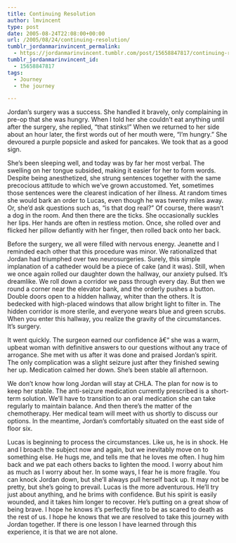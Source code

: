 ```yaml
---
title: Continuing Resolution
author: lmvincent
type: post
date: 2005-08-24T22:08:00+00:00
url: /2005/08/24/continuing-resolution/
tumblr_jordanmarinvincent_permalink:
  - https://jordanmarinvincent.tumblr.com/post/15658847817/continuing-resolution
tumblr_jordanmarinvincent_id:
  - 15658847817
tags:
  - Journey
  - the journey

---
```

Jordan&rsquo;s surgery was a success. She handled it bravely, only complaining in pre-op that she was hungry. When I told her she couldn&rsquo;t eat anything until after the surgery, she replied, &ldquo;that stinks!&rdquo; When we returned to her side about an hour later, the first words out of her mouth were, &ldquo;I&rsquo;m hungry.&rdquo; She devoured a purple popsicle and asked for pancakes. We took that as a good sign.<a name="more"></a>

She&rsquo;s been sleeping well, and today was by far her most verbal. The swelling on her tongue subsided, making it easier for her to form words. Despite being anesthetized, she strung sentences together with the same precocious attitude to which we&rsquo;ve grown accustomed. Yet, sometimes those sentences were the clearest indication of her illness. At random times she would bark an order to Lucas, even though he was twenty miles away. Or, she&rsquo;d ask questions such as, &ldquo;is that dog real?&rdquo; Of course, there wasn&rsquo;t a dog in the room. And then there are the ticks. She occasionally suckles her lips. Her hands are often in restless motion. Once, she rolled over and flicked her pillow defiantly with her finger, then rolled back onto her back.

Before the surgery, we all were filled with nervous energy. Jeanette and I reminded each other that this procedure was minor. We rationalized that Jordan had triumphed over two neurosurgeries. Surely, this simple implanation of a catheder would be a piece of cake (and it was). Still, when we once again rolled our daughter down the hallway, our anxiety pulsed. It&rsquo;s dreamlike. We roll down a corridor we pass through every day. But then we round a corner near the elevator bank, and the orderly pushes a button. Double doors open to a hidden hallway, whiter than the others. It is bedecked with high-placed windows that allow bright light to filter in. The hidden corridor is more sterile, and everyone wears blue and green scrubs. When you enter this hallway, you realize the gravity of the circumstances. It&rsquo;s surgery.

It went quickly. The surgeon earned our confidence â€“ she was a warm, upbeat woman with definitive answers to our questions without any trace of arrogance. She met with us after it was done and praised Jordan&rsquo;s spirit. The only complication was a slight seizure just after they finished sewing her up. Medication calmed her down. She&rsquo;s been stable all afternoon.

We don&rsquo;t know how long Jordan will stay at CHLA. The plan for now is to keep her stable. The anti-seizure medication currently prescribed is a short-term solution. We&rsquo;ll have to transition to an oral medication she can take regularly to maintain balance. And then there&rsquo;s the matter of the chemotherapy. Her medical team will meet with us shortly to discuss our options. In the meantime, Jordan&rsquo;s comfortably situated on the east side of floor six.

Lucas is beginning to process the circumstances. Like us, he is in shock. He and I broach the subject now and again, but we inevitably move on to something else. He hugs me, and tells me that he loves me often. I hug him back and we pat each others backs to lighten the mood. I worry about him as much as I worry about her. In some ways, I fear he is more fragile. You can knock Jordan down, but she&rsquo;ll always pull herself back up. It may not be pretty, but she&rsquo;s going to prevail. Lucas is the more adventurous. He&rsquo;ll try just about anything, and he brims with confidence. But his spirit is easily wounded, and it takes him longer to recover. He&rsquo;s putting on a great show of being brave. I hope he knows it&rsquo;s perfectly fine to be as scared to death as the rest of us. I hope he knows that we are resolved to take this journey with Jordan together. If there is one lesson I have learned through this experience, it is that we are not alone.

<div class="blogger-post-footer">
  <img loading="lazy" width="1" height="1" src="https://blogger.googleusercontent.com/tracker/9039099668816362935-2709019740985210149?l=jordansjourney2.blogspot.com" alt="" />
</div>